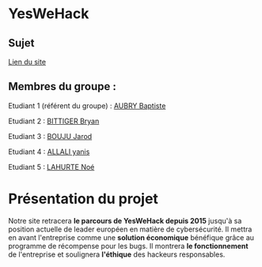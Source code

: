 ﻿# YesWeHack
## Sujet
[Lien du site](https://bbittige-iut90.github.io/SAES1-0506_YesWeHack/)

## Membres du groupe :
Etudiant 1 (référent du groupe) : [AUBRY Baptiste](mailto:batiste.aubry@edu.univ-fcomte.fr?subject=SAE_1_05_06)

Etudiant 2 : [BITTIGER Bryan](mailto:bryan.bittiger@edu.univ-fcomte.fr?subject=SAE_1_05_06)

Etudiant 3 : [BOUJU Jarod](mailto:jarod.bouju@edu.univ-fcomte.fr?subject=SAE_1_05_06)

Etudiant 4 :  [ALLALI yanis](mailto:yanis.allali@edu.univ-fcomte.fr?subject=SAE_1_05_06)

Etudiant 5 : [LAHURTE Noé](mailto:noe.lahurte@edu.univ-fcomte.fr?subject=SAE_1_05_06)

# Présentation du projet

Notre site retracera **le parcours de YesWeHack depuis 2015** jusqu'à sa position actuelle de leader européen en matière de cybersécurité. Il mettra en avant l'entreprise comme une **solution économique** bénéfique grâce au programme de récompense pour les bugs. Il montrera **le fonctionnement** de l'entreprise et soulignera **l'éthique** des hackeurs responsables.
